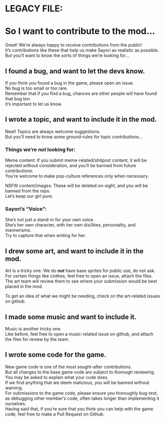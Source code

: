 # LEGACY FILE:

# So I want to contribute to the mod…
Great! We’re always happy to receive contributions from the public!    
It’s contributions like these that help us make Sayori as realistic as possible.  
But you’ll want to know the sorts of things we’re looking for…


## I found a bug, and want to let the devs know.
If you think you found a bug in the game, please open an issue.  
No bug is too small or too rare.  
Remember that if you find a bug, chances are other people will have found that bug too.  
It’s important to let us know.

## I wrote a topic, and want to include it in the mod.
Neat! Topics are always welcome suggestions.   
But you’ll need to know some ground-rules for topic contributions…

### Things we’re ***not*** looking for:
Meme content: If you submit meme-related/shitpost content, it will be rejected without consideration, and you’ll be banned from future contributions.  
You’re welcome to make pop-culture references only when necessary.

NSFW content/images: These will be deleted on-sight, and you will be banned from the repo.   
Let’s keep our girl pure.

### Sayori’s “Voice”:

She’s not just a stand-in for your own voice.  
She’s her own character, with her own dis/likes, personality, and mannerisms.  
Try to capture that when writing for her.

## I drew some art, and want to include it in the mod.
Art is a tricky one. We do ***not*** have base sprites for public use, do not ask.  
For certain things like clothes, feel free to open an issue, attach the files.  
The art team will review them to see where your submission would be best placed in the mod.

To get an idea of what we might be needing, check on the art-related issues on github.


## I made some music and want to include it.
Music is another tricky one.  
Like before, feel free to open a music-related issue on github, and attach the files for review by the team.

## I wrote some code for the game.
New game code is one of the most sought-after contributions.   
But all changes to the base game code are subject to thorough reviewing. You may be asked to explain what your code does.  
If we find anything that we deem malicious, you will be banned without warning.  
For submissions to the game code, please ensure you thoroughly bug-test, as debugging other member’s code, often takes longer than implementing it ourselves.  
Having said that, if you’re sure that you think you can help with the game code, feel free to make a Pull Request on Github.



